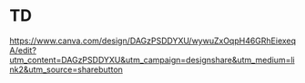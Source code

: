 # TD

https://www.canva.com/design/DAGzPSDDYXU/wywuZxOqpH46GRhEiexeqA/edit?utm_content=DAGzPSDDYXU&utm_campaign=designshare&utm_medium=link2&utm_source=sharebutton
